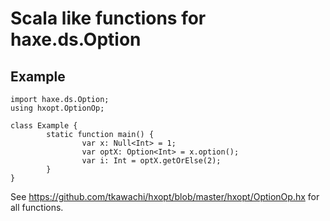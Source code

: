 # Scala like functions for haxe.ds.Option

## Example

    import haxe.ds.Option;
    using hxopt.OptionOp;
    
    class Example {
            static function main() {
                    var x: Null<Int> = 1;
                    var optX: Option<Int> = x.option();
                    var i: Int = optX.getOrElse(2);
            }
    }

See https://github.com/tkawachi/hxopt/blob/master/hxopt/OptionOp.hx for all functions.

